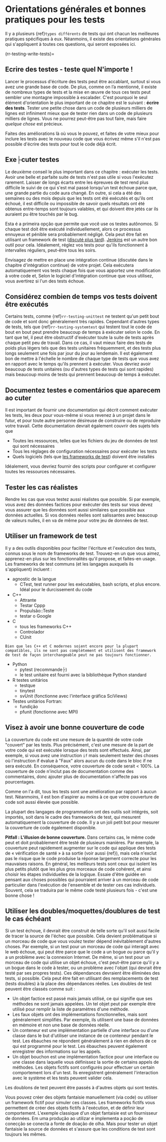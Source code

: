 <a name="General_guidance_and_good_practice_for_testing"></a>

# Orientations générales et bonnes pratiques pour les tests

Il y a plusieurs {ref}`types différents`<rr-testing-types-of-testing> de tests qui ont chacun les meilleures pratiques spécifiques à eux. Néanmoins, il existe des orientations générales qui s'appliquent à toutes ces questions, qui seront exposées ici.

(rr-testing-write-tests)=
## Ecrire des testes - teste quel N'importe !

Lancer le processus d'écriture des tests peut être accablant, surtout si vous avez une grande base de code. De plus, comme on l’a mentionné, il existe de nombreux types de tests et la mise en œuvre de tous ces tests peut sembler une montagne impossible à escalader. C'est pourquoi le seul élément d'orientation le plus important de ce chapitre est le suivant : **écrire des tests**. Tester une petite chose dans un code de plusieurs milliers de lignes est infiniment mieux que de tester rien dans un code de plusieurs milliers de lignes. Vous ne pourrez peut-être pas tout faire, mais faire *quelque chose* est précieux.

Faites des améliorations là où vous le pouvez, et faites de votre mieux pour inclure les tests avec le nouveau code que vous écrivez même s'il n'est pas possible d'écrire des tests pour tout le code déjà écrit.

## Exe├cuter testes

Le deuxième conseil le plus important dans ce chapitre : exécuter les tests. Avoir une belle et parfaite suite de tests n'est pas utile si vous l'exécutez rarement. Laisser de longs écarts entre les épreuves de test rend plus difficile le suivi de ce qui s'est mal passé lorsqu'un test échoue parce que, une grande partie du code aura changé. En outre, si cela a été des semaines ou des mois depuis que les tests ont été exécutés et qu'ils ont échoué, il est difficile ou impossible de savoir quels résultats ont été obtenus entre-temps sont toujours valables, et qui doivent être jetés car ils auraient pu être touchés par le bug.

Esta é a primeira opção que permite que você use os testes autônomos. Si chaque test doit être exécuté individuellement, alors ce processus ennuyeux et pénible sera probablement négligé. Cela peut être fait en utilisant un framework de test ([discuté plus tard](#use-a-testing-framework)). [Jenkins](https://jenkins.io) est un autre bon outil pour cela. Idéalement, réglez vos tests pour qu'ils fonctionnent à intervalles réguliers, peut-être tous les soirs.

Envisagez de mettre en place une intégration continue (discutée dans le chapitre d'intégration continue) de votre projet. Cela exécutera automatiquement vos tests chaque fois que vous apportez une modification à votre code et, Selon le logiciel d'intégration continue que vous utilisez, vous avertirez si l'un des tests échoue.

## Considérez combien de temps vos tests doivent être exécutés

Certains tests, comme {ref}`rr-testing-unittest` ne testent qu'un petit bout de code et sont donc généralement très rapides. Cependant d'autres types de tests, tels que {ref}`rr-testing-systemtest` qui testent tout le code de bout en bout peut prendre beaucoup de temps à exécuter selon le code. En tant que tel, il peut être obstructif d'exécuter toute la suite de tests après chaque petit peu de travail. Dans ce cas, il vaut mieux faire des tests de poids plus légers tels que des tests unitaires fréquemment, et des tests plus longs seulement une fois par jour du jour au lendemain. Il est également bon de mettre à l'échelle le nombre de chaque type de tests que vous avez en rapport avec le temps qu'ils prennent à exécuter. Vous devriez avoir beaucoup de tests unitaires (ou d'autres types de tests qui sont rapides) mais beaucoup moins de tests qui prennent beaucoup de temps à exécuter.

## Documentez testes e comentários que aparecem ao cuter

Il est important de fournir une documentation qui décrit comment exécuter les tests, les deux pour vous-même si vous revenez à un projet dans le futur, et pour toute autre personne désireuse de construire ou de reproduire votre travail. Cette documentation devrait également couvrir des sujets tels que

- Toutes les ressources, telles que les fichiers du jeu de données de test qui sont nécessaires
- Tous les réglages de configuration nécessaires pour exécuter les tests
- Quels logiciels (tels que [les frameworks de test](#use-a-testing-framework)) doivent être installés

Idéalement, vous devriez fournir des scripts pour configurer et configurer toutes les ressources nécessaires.

## Tester les cas réalistes

Rendre les cas que vous testez aussi réalistes que possible. Si par exemple, vous avez des données factices pour exécuter des tests sur vous devez vous assurer que les données sont aussi similaires que possible aux données actuelles. Si vos données réelles sont salissantes avec beaucoup de valeurs nulles, il en va de même pour votre jeu de données de test.

## Utiliser un framework de test

Il y a des outils disponibles pour faciliter l'écriture et l'exécution des tests, connus sous le nom de frameworks de test. Trouvez-en un que vous aimez, apprenez-en plus sur les fonctionnalités qu'il propose, et faites-en usage. Les frameworks de test communs (et les langages auxquels ils s'appliquent) incluent :

- agnostic de la langue
  - CTest, test runner pour les exécutables, bash scripts, et plus encore. Idéal pour le durcissement du code
- C++
  - Attrante
  - Testar Cppp
  - Propulsão::Teste
  - testar o Google
- C
  - tous les frameworks C++
  - Controlador
  - CUnit
```{note}
Bien que les C++ et C modernes soient encore pour la plupart compatibles, ils ne sont pas complètement et utilisent des framework de test de façon interchangeable peut ne pas toujours fonctionner.
```
- Python
  - pytest (recommande├)
  - le test unitaire est fourni avec la bibliothèque Python standard
- R testes unitários
  - testque
  - tinytest
  - svUnit (fonctionne avec l'interface gráfica SciViews)
- Testes unitários Fortran:
  - fundição
  - pfunit (fonctionne avec MPI)

## Visez à avoir une bonne couverture de code

La couverture du code est une mesure de la quantité de votre code "couvert" par les tests. Plus précisément, c'est une mesure de la part de votre code qui est exécutée lorsque des tests sont effectués. Ainsi, par exemple, si vous avez une instruction `if` mais seulement tester des choses où l'instruction if évalue à "Faux" alors aucun du code dans le bloc if ne sera exécuté. En conséquence, votre couverture de code serait < 100%. La couverture de code n'inclut pas de documentation comme des commentaires, donc ajouter plus de documentation n'affecte pas vos pourcentages.

Comme on l'a dit, tous les tests sont une amélioration par rapport à aucun test. Néanmoins, il est bon d'aspirer au moins à ce que votre couverture de code soit aussi élevée que possible.

La plupart des langages de programmation ont des outils soit intégrés, soit importés, soit dans le cadre des frameworks de test, qui mesurent automatiquement la couverture de code. Il y a un joli petit bot [](https://codecov.io/) pour mesurer la couverture de code également disponible.

**Pitfall : L'illusion de bonne couverture.** Dans certains cas, le même code peut et doit probablement être testé de plusieurs manières. Par exemple, la couverture peut rapidement augmenter sur le code qui applique des tests de « vérification de santé » à sa sortie (voir aussi {ref}<rr-testing-challenges-difficult-quatify>), mais cela n'exclut pas le risque que le code produise la réponse largement correcte pour les mauvaises raisons. En général, les meilleurs tests sont ceux qui isolent les plus petits plutôt que les plus gros morceaux de code cohérent, et ainsi choisir les étapes individuelles de la logique. Essaie d'être guidée en pensant aux choses possibles qui pourraient arriver à un morceau de code particulier dans l'exécution de l'ensemble et de tester ces cas individuels. Souvent, cela se traduira par le même code testé plusieurs fois - c'est une bonne chose !

## Utiliser les doubles/moquettes/doublures de test le cas échéant

Si un test échoue, il devrait être construit de telle sorte qu'il soit aussi facile de tracer la source de l'échec que possible. Cela devient problématique si un morceau de code que vous voulez tester dépend inévitablement d'autres choses. Par exemple, si un test pour un morceau de code qui interagit avec le web échoue, qui peut être parce que le code a un bogue *ou* parce qu'il y a un problème avec la connexion Internet. De même, si un test pour un morceau de code qui utilise un objet échoue, c'est peut-être parce qu'il y a un bogue dans le code à tester, ou un problème avec l'objet (qui devrait être testé par ses propres tests). Ces dépendances devraient être éliminées des tests, si possible. Cela peut être fait en utilisant des remplacements de test (tests doubles) à la place des dépendances réelles. Les doubles de test peuvent être classés comme suit :

- Un objet factice est passé mais jamais utilisé, ce qui signifie que ses méthodes ne sont jamais appelées. Un tel objet peut par exemple être utilisé pour remplir la liste de paramètres d'une méthode.
- Les faux objets ont des implémentations fonctionnelles, mais sont généralement simplifiés. Par exemple, ils utilisent une base de données en mémoire et non une base de données réelle.
- Un conteneur est une implémentation partielle d'une interface ou d'une classe dans le but d'utiliser une instance de ce conteneur pendant le test. Les ébauches ne répondent généralement à rien en dehors de ce qui est programmé pour le test. Les ébauches peuvent également enregistrer des informations sur les appels.
- Un objet bouchon est une implémentation factice pour une interface ou une classe dans laquelle vous définissez la sortie de certains appels de méthodes. Les objets fictifs sont configurés pour effectuer un certain comportement lors d'un test. Ils enregistrent généralement l'interaction avec le système et les tests peuvent valider cela.

Les doublons de test peuvent être passés à d'autres objets qui sont testés.

Vous pouvez créer des objets fantaisie manuellement (via code) ou utiliser un framework fictif pour simuler ces classes. Les frameworks fictifs vous permettent de créer des objets fictifs à l'exécution, et de définir leur comportement. L'exemple classique d'un objet fantaisie est un fournisseur de données. Em uma produção ao utilizar e implementa a poção de conecção se conecta a fonte de doação de olha. Mais pour tester un objet fantaisie la source de données et s'assure que les conditions de test sont toujours les mêmes.
